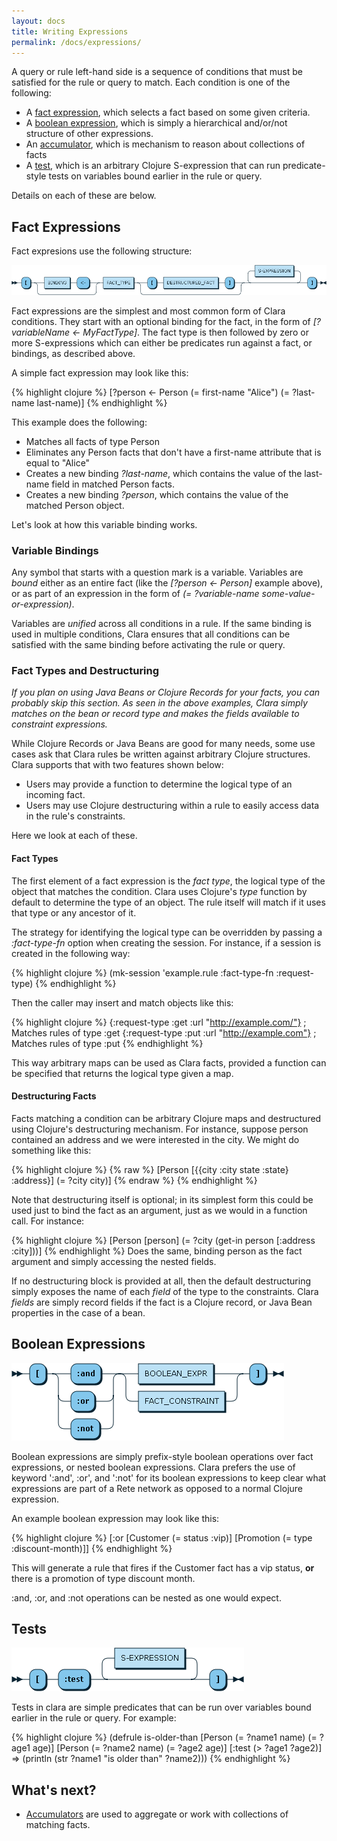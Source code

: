 ```yaml
---
layout: docs
title: Writing Expressions
permalink: /docs/expressions/
---
```


A query or rule left-hand side is a sequence of conditions that must be satisfied for the rule or query to match. Each condition is one of the following:

* A [fact expression](#fact-expressions), which selects a fact based on some given criteria.
* A [boolean expression](#boolean-expressions), which is simply a hierarchical and/or/not structure of other expressions.
* An [accumulator](/docs/accumulators/), which is mechanism to reason about collections of facts
* A [test](#tests), which is an arbitrary Clojure S-expression that can run predicate-style tests on variables bound earlier in the rule or query.

Details on each of these are below.

## Fact Expressions
Fact expresions use the following structure:

![fact expression](/img/diagram/FACT_CONSTRAINT.png)

Fact expressions are the simplest and most common form of Clara conditions. They start with an optional binding for the fact, in the form of _[?variableName <- MyFactType]_. The fact type is then followed by zero or more S-expressions which can either be predicates run against a fact, or bindings, as described above.

A simple fact expression may look like this:

{% highlight clojure %}
[?person <- Person (= first-name "Alice") (= ?last-name last-name)]
{% endhighlight %}

This example does the following:

* Matches all facts of type Person
* Eliminates any Person facts that don't have a first-name attribute that is equal to "Alice"
* Creates a new binding _?last-name_, which contains the value of the last-name field in matched Person facts.
* Creates a new binding _?person_, which contains the value of the matched Person object.

Let's look at how this variable binding works.

### Variable Bindings
Any symbol that starts with a question mark is a variable. Variables are _bound_ either as an entire fact (like the _[?person <- Person]_ example above), or as part of an expression in the form of _(= ?variable-name some-value-or-expression)_.

Variables are _unified_ across all conditions in a rule. If the same binding is used in multiple conditions, Clara ensures that all conditions can be satisfied with the same binding before activating the rule or query.

### Fact Types and Destructuring
_If you plan on using Java Beans or Clojure Records for your facts, you can probably skip this section. As seen in the above examples, Clara simply matches on the bean or record type and makes the fields available to constraint expressions._

While Clojure Records or Java Beans are good for many needs, some use cases ask that Clara rules be written against arbitrary Clojure structures. Clara supports that with two features shown below:

* Users may provide a function to determine the logical type of an incoming fact.
* Users may use Clojure destructuring within a rule to easily access data in the rule's constraints.

Here we look at each of these.

#### Fact Types
The first element of a fact expression is the _fact type_, the logical type of the object that matches the condition. Clara uses Clojure's _type_ function by default to determine the type of an object. The rule itself will match if it uses that type or any ancestor of it.

The strategy for identifying the logical type can be overridden by passing a _:fact-type-fn_ option when creating the session. For instance, if a session is created in the following way:

{% highlight clojure %}
(mk-session 'example.rule :fact-type-fn :request-type)
{% endhighlight %}

Then the caller may insert and match objects like this:

{% highlight clojure %}
{:request-type :get :url "http://example.com/"} ; Matches rules of type :get
{:request-type :put :url "http://example.com"} ; Matches rules of type :put
{% endhighlight %}

This way arbitrary maps can be used as Clara facts, provided a function can be specified that returns the logical type given a map.

#### Destructuring Facts
Facts matching a condition can be arbitrary Clojure maps and destructured using Clojure's destructuring mechanism. For instance, suppose person contained an address and we were interested in the city. We might do something like this:

{% highlight clojure %}
{% raw %}
[Person [{{city :city state :state} :address}] (= ?city city)]
{% endraw %}
{% endhighlight %}

Note that destructuring itself is optional; in its simplest form this could be used just to bind the fact as an argument, just as we would in a function call. For instance:

{% highlight clojure %}
[Person [person] (= ?city (get-in person [:address :city]))]
{% endhighlight %}
Does the same, binding person as the fact argument and simply accessing the nested fields.

If no destructuring block is provided at all, then the default destructuring simply exposes the name of each _field_ of the type to the constraints. Clara _fields_ are simply record fields if the fact is a Clojure record, or Java Bean properties in the case of a bean.

## Boolean Expressions
![boolean expression](/img/diagram/BOOLEAN_EXPR.png)

Boolean expressions are simply prefix-style boolean operations over fact expressions, or nested boolean expressions. Clara prefers the use of keyword ':and', :or', and ':not' for its boolean expressions to keep clear what expressions are part of a Rete network as opposed to a normal Clojure expression.

An example boolean expression may look like this:

{% highlight clojure %}
[:or [Customer (= status :vip)]
     [Promotion (= type :discount-month)]]
{% endhighlight %}

This will generate a rule that fires if the Customer fact has a vip status, **or** there is a promotion of type discount month.

:and, :or, and :not operations can be nested as one would expect.

## Tests
![test expression](/img/diagram/TEST_EXPR.png)

Tests in clara are simple predicates that can be run over variables bound earlier in the rule or query. For example:

{% highlight clojure %}
(defrule is-older-than
   [Person (= ?name1 name) (= ?age1 age)]
   [Person (= ?name2 name) (= ?age2 age)]
   [:test (> ?age1 ?age2)]
   =>
   (println (str ?name1 "is older than" ?name2)))
{% endhighlight %}

## What's next?
* [Accumulators](/docs/accumulators/) are used to aggregate or work with collections of matching facts.
